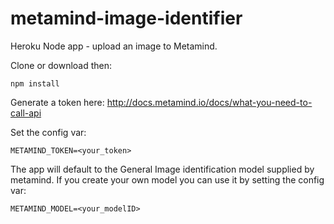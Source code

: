 # metamind-image-identifier
Heroku Node app - upload an image to Metamind. 

Clone or download then:

`npm install`

Generate a token here: http://docs.metamind.io/docs/what-you-need-to-call-api

Set the config var:

`METAMIND_TOKEN=<your_token>`

The app will default to the General Image identification model supplied by metamind. If you create your own model you can use it by setting the config var:

`METAMIND_MODEL=<your_modelID>`


